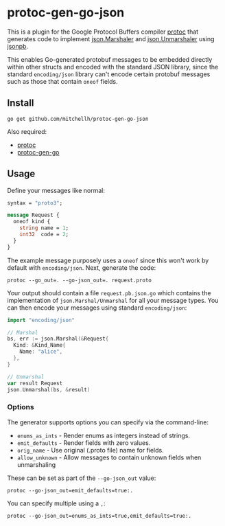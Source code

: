 # protoc-gen-go-json

This is a plugin for the Google Protocol Buffers compiler
[protoc](https://github.com/protocolbuffers/protobuf) that generates
code to implement [json.Marshaler](https://golang.org/pkg/encoding/json/#Marshaler)
and [json.Unmarshaler](https://golang.org/pkg/encoding/json/#Unmarshaler)
using [jsonpb](https://godoc.org/github.com/golang/protobuf/jsonpb).

This enables Go-generated protobuf messages to be embedded directly within
other structs and encoded with the standard JSON library, since the standard
`encoding/json` library can't encode certain protobuf messages such as
those that contain `oneof` fields.

## Install

```
go get github.com/mitchellh/protoc-gen-go-json
```

Also required:

- [protoc](https://github.com/google/protobuf)
- [protoc-gen-go](https://github.com/golang/protobuf)

## Usage

Define your messages like normal:

```proto
syntax = "proto3";

message Request {
  oneof kind {
    string name = 1;
    int32  code = 2;
  }
}
```

The example message purposely uses a `oneof` since this won't work by
default with `encoding/json`. Next, generate the code:

```
protoc --go_out=. --go-json_out=. request.proto
```

Your output should contain a file `request.pb.json.go` which contains
the implementation of `json.Marshal/Unmarshal` for all your message types.
You can then encode your messages using standard `encoding/json`:

```go
import "encoding/json"

// Marshal
bs, err := json.Marshal(&Request{
  Kind: &Kind_Name{
    Name: "alice",
  },
}

// Unmarshal
var result Request
json.Unmarshal(bs, &result)
```

### Options

The generator supports options you can specify via the command-line:

  * `enums_as_ints` - Render enums as integers instead of strings.
  * `emit_defaults` - Render fields with zero values.
  * `orig_name` - Use original (.proto file) name for fields.
  * `allow_unknown` - Allow messages to contain unknown fields when unmarshaling

These can be set as part of the `--go-json_out` value:

```
protoc --go-json_out=emit_defaults=true:.
```

You can specify multiple using a `,`:

```
protoc --go-json_out=enums_as_ints=true,emit_defaults=true:.
```
